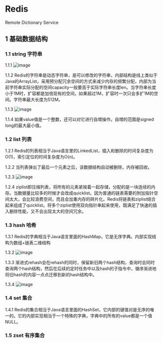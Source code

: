 # Redis
  
Remote Dictionary Service
  
## 1 基础数据结构

### 1.1 string 字符串
  
1.1.1
![image](https://github.com/user-attachments/assets/642390a3-6409-4147-b594-0e1b03b66e7f)
  
1.1.2 Redis的字符串是动态字符串，是可以修改的字符串，内部结构是线上类似于Java的ArrayList，采用预分配冗余空间的方式来减少内存的频繁分配，内部为当前字符串实际分配的空间capacity一般要高于实际字符串长度len。当字符串长度小于1M时，扩容都是加倍现有的空间，如果超过1M，扩容时一次只会多扩1M的空间。字符串最大长度为512M。
  
1.1.3
![image](https://github.com/user-attachments/assets/4743870e-5c81-4279-b4e9-3e4bb3500f09)

1.1.4 如果value值是一个整数，还可以对它进行自增操作。自增的范围是signed long的最大最小值。

### 1.2 list 列表

1.2.1 Redis的列表相当于Java语言里的LinkedList，插入和删除的时间复杂度为O(1)，索引定位的时间复杂度为O(n)。

1.2.2 当列表弹出了最后一个元素之后，该数据结构自动被删除，内存被回收。

1.2.3
![image](https://github.com/user-attachments/assets/32cb451a-0d31-4e58-891a-8b659bc4ff53)

1.2.4 ziplist即压缩列表，将所有的元素紧挨着一起存储，分配的是一块连续的内存。当数据量比较多的时候才会改成quicklist。因为普通的链表需要的附加指针空间太大，会比较浪费空间，而且会加重内存的碎片化。Redis将链表和ziplist结合起来组成了quicklist。将多个ziplist使用双向指针串起来使用，既满足了快速的插入删除性能，又不会出现太大的空间冗余。

### 1.3 hash 哈希

1.3.1 Redis的字典相当于Java语言里面的HashMap，它是无序字典。内部实现结构为数组+链表二维结构

1.3.2
![image](https://github.com/user-attachments/assets/ac04966a-7325-4ac4-902e-472a9249e141)

1.3.3 渐进式rehash会在rehash的同时，保留新旧两个hash结构，查询时会同时查询两个hash结构，然后在后续的定时任务中以及hash的子指令中，循序渐进地将旧hash的内容一点点迁移到新的hash结构中。

1.3.4
![image](https://github.com/user-attachments/assets/bea0da6b-8818-42c6-8773-7d8868ecd7e9)

### 1.4 set 集合

1.4.1 Redis的集合相当于Java语言里面的HashSet，它内部的键值对是无序的唯一的。它的内部实现相当于一个特殊的字典，字典中的所有的value都是一个值NULL。

### 1.5 zset 有序集合
